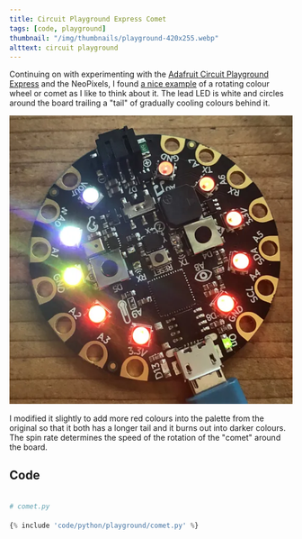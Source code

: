 ```yaml
---
title: Circuit Playground Express Comet
tags: [code, playground]
thumbnail: "/img/thumbnails/playground-420x255.webp"
alttext: circuit playground
---
```


Continuing on with experimenting with the <a href="https://learn.adafruit.com/adafruit-circuit-playground-express/overview">Adafruit
Circuit Playground Express</a> and the NeoPixels, I found <a href="https://learn.adafruit.com/fancyled-library-for-circuitpython/led-colors">a nice example</a> of
a rotating colour wheel or comet as I like to think about it. The lead LED is white and circles around the board trailing a "tail" of gradually cooling colours
behind it.

![circuit playground showing LEDs lit in red](/img/posts/playground-comet/comet.webp)

I modified it slightly to add more red colours into the palette from the original so that it both has a longer tail and it burns out into darker colours. The spin
rate determines the speed of the rotation of the "comet" around the board.

## Code

```python

# comet.py

{% include 'code/python/playground/comet.py' %}

```
